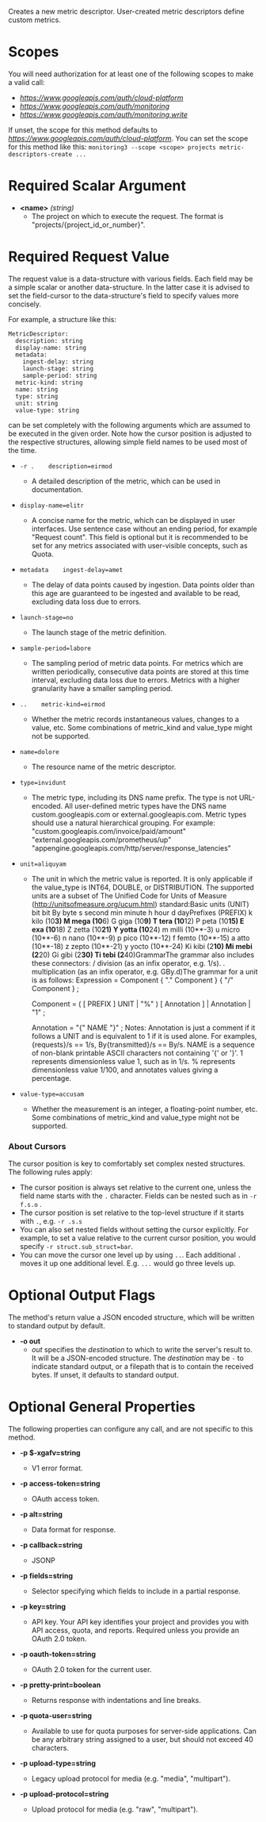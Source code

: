Creates a new metric descriptor. User-created metric descriptors define custom metrics.
# Scopes

You will need authorization for at least one of the following scopes to make a valid call:

* *https://www.googleapis.com/auth/cloud-platform*
* *https://www.googleapis.com/auth/monitoring*
* *https://www.googleapis.com/auth/monitoring.write*

If unset, the scope for this method defaults to *https://www.googleapis.com/auth/cloud-platform*.
You can set the scope for this method like this: `monitoring3 --scope <scope> projects metric-descriptors-create ...`
# Required Scalar Argument
* **&lt;name&gt;** *(string)*
    - The project on which to execute the request. The format is &#34;projects/{project_id_or_number}&#34;.
# Required Request Value

The request value is a data-structure with various fields. Each field may be a simple scalar or another data-structure.
In the latter case it is advised to set the field-cursor to the data-structure's field to specify values more concisely.

For example, a structure like this:
```
MetricDescriptor:
  description: string
  display-name: string
  metadata:
    ingest-delay: string
    launch-stage: string
    sample-period: string
  metric-kind: string
  name: string
  type: string
  unit: string
  value-type: string

```

can be set completely with the following arguments which are assumed to be executed in the given order. Note how the cursor position is adjusted to the respective structures, allowing simple field names to be used most of the time.

* `-r .    description=eirmod`
    - A detailed description of the metric, which can be used in documentation.
* `display-name=elitr`
    - A concise name for the metric, which can be displayed in user interfaces. Use sentence case without an ending period, for example &#34;Request count&#34;. This field is optional but it is recommended to be set for any metrics associated with user-visible concepts, such as Quota.
* `metadata    ingest-delay=amet`
    - The delay of data points caused by ingestion. Data points older than this age are guaranteed to be ingested and available to be read, excluding data loss due to errors.
* `launch-stage=no`
    - The launch stage of the metric definition.
* `sample-period=labore`
    - The sampling period of metric data points. For metrics which are written periodically, consecutive data points are stored at this time interval, excluding data loss due to errors. Metrics with a higher granularity have a smaller sampling period.

* `..    metric-kind=eirmod`
    - Whether the metric records instantaneous values, changes to a value, etc. Some combinations of metric_kind and value_type might not be supported.
* `name=dolore`
    - The resource name of the metric descriptor.
* `type=invidunt`
    - The metric type, including its DNS name prefix. The type is not URL-encoded. All user-defined metric types have the DNS name custom.googleapis.com or external.googleapis.com. Metric types should use a natural hierarchical grouping. For example:
        &#34;custom.googleapis.com/invoice/paid/amount&#34;
        &#34;external.googleapis.com/prometheus/up&#34;
        &#34;appengine.googleapis.com/http/server/response_latencies&#34;
        
* `unit=aliquyam`
    - The unit in which the metric value is reported. It is only applicable if the value_type is INT64, DOUBLE, or DISTRIBUTION. The supported units are a subset of The Unified Code for Units of Measure (http://unitsofmeasure.org/ucum.html) standard:Basic units (UNIT)
        bit bit
        By byte
        s second
        min minute
        h hour
        d dayPrefixes (PREFIX)
        k kilo (10**3)
        M mega (10**6)
        G giga (10**9)
        T tera (10**12)
        P peta (10**15)
        E exa (10**18)
        Z zetta (10**21)
        Y yotta (10**24)
        m milli (10**-3)
        u micro (10**-6)
        n nano (10**-9)
        p pico (10**-12)
        f femto (10**-15)
        a atto (10**-18)
        z zepto (10**-21)
        y yocto (10**-24)
        Ki kibi (2**10)
        Mi mebi (2**20)
        Gi gibi (2**30)
        Ti tebi (2**40)GrammarThe grammar also includes these connectors:
        / division (as an infix operator, e.g. 1/s).
        . multiplication (as an infix operator, e.g. GBy.d)The grammar for a unit is as follows:
        Expression = Component { &#34;.&#34; Component } { &#34;/&#34; Component } ;
        
        Component = ( [ PREFIX ] UNIT | &#34;%&#34; ) [ Annotation ]
                  | Annotation
                  | &#34;1&#34;
                  ;
        
        Annotation = &#34;{&#34; NAME &#34;}&#34; ;
        Notes:
        Annotation is just a comment if it follows a UNIT and is  equivalent to 1 if it is used alone. For examples,  {requests}/s == 1/s, By{transmitted}/s == By/s.
        NAME is a sequence of non-blank printable ASCII characters not  containing &#39;{&#39; or &#39;}&#39;.
        1 represents dimensionless value 1, such as in 1/s.
        % represents dimensionless value 1/100, and annotates values giving  a percentage.
* `value-type=accusam`
    - Whether the measurement is an integer, a floating-point number, etc. Some combinations of metric_kind and value_type might not be supported.


### About Cursors

The cursor position is key to comfortably set complex nested structures. The following rules apply:

* The cursor position is always set relative to the current one, unless the field name starts with the `.` character. Fields can be nested such as in `-r f.s.o` .
* The cursor position is set relative to the top-level structure if it starts with `.`, e.g. `-r .s.s`
* You can also set nested fields without setting the cursor explicitly. For example, to set a value relative to the current cursor position, you would specify `-r struct.sub_struct=bar`.
* You can move the cursor one level up by using `..`. Each additional `.` moves it up one additional level. E.g. `...` would go three levels up.


# Optional Output Flags

The method's return value a JSON encoded structure, which will be written to standard output by default.

* **-o out**
    - *out* specifies the *destination* to which to write the server's result to.
      It will be a JSON-encoded structure.
      The *destination* may be `-` to indicate standard output, or a filepath that is to contain the received bytes.
      If unset, it defaults to standard output.
# Optional General Properties

The following properties can configure any call, and are not specific to this method.

* **-p $-xgafv=string**
    - V1 error format.

* **-p access-token=string**
    - OAuth access token.

* **-p alt=string**
    - Data format for response.

* **-p callback=string**
    - JSONP

* **-p fields=string**
    - Selector specifying which fields to include in a partial response.

* **-p key=string**
    - API key. Your API key identifies your project and provides you with API access, quota, and reports. Required unless you provide an OAuth 2.0 token.

* **-p oauth-token=string**
    - OAuth 2.0 token for the current user.

* **-p pretty-print=boolean**
    - Returns response with indentations and line breaks.

* **-p quota-user=string**
    - Available to use for quota purposes for server-side applications. Can be any arbitrary string assigned to a user, but should not exceed 40 characters.

* **-p upload-type=string**
    - Legacy upload protocol for media (e.g. &#34;media&#34;, &#34;multipart&#34;).

* **-p upload-protocol=string**
    - Upload protocol for media (e.g. &#34;raw&#34;, &#34;multipart&#34;).
